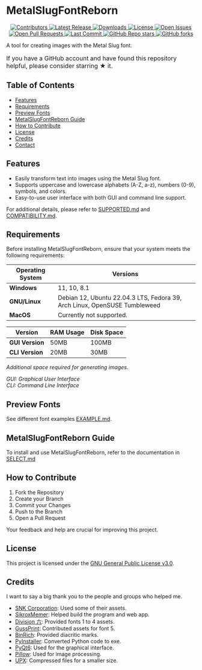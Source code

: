 # MetalSlugFontReborn

<p align="center">
  <a href="https://github.com/VermeilChan/MetalSlugFontReborn/graphs/contributors">
    <img alt="Contributors" src="https://img.shields.io/github/contributors/VermeilChan/MetalSlugFontReborn?color=green&style=flat-square" />
  </a>
  <a href="https://github.com/VermeilChan/MetalSlugFontReborn/releases">
    <img alt="Latest Release" src="https://img.shields.io/github/release/VermeilChan/MetalSlugFontReborn?color=blue&style=flat-square" />
  </a>
  <a href="https://github.com/VermeilChan/MetalSlugFontReborn/releases">
    <img alt="Downloads" src="https://img.shields.io/github/downloads/VermeilChan/MetalSlugFontReborn/total?color=orange&style=flat-square" />
  </a>
  <a href="https://github.com/VermeilChan/MetalSlugFontReborn/blob/Development/LICENSE">
    <img alt="License" src="https://img.shields.io/github/license/VermeilChan/MetalSlugFontReborn?color=purple&style=flat-square" />
  </a>
  <a href="https://github.com/VermeilChan/MetalSlugFontReborn/issues">
    <img alt="Open Issues" src="https://img.shields.io/github/issues/VermeilChan/MetalSlugFontReborn?color=red&style=flat-square" />
  </a>
  <a href="https://github.com/VermeilChan/MetalSlugFontReborn/pulls">
    <img alt="Open Pull Requests" src="https://img.shields.io/github/issues-pr/VermeilChan/MetalSlugFontReborn?color=yellow&style=flat-square" />
  </a>
  <a href="https://github.com/VermeilChan/MetalSlugFontReborn/commits/Development">
    <img alt="Last Commit" src="https://img.shields.io/github/last-commit/VermeilChan/MetalSlugFontReborn?color=darkcyan&style=flat-square" />
  </a>
  <a href="https://github.com/VermeilChan/MetalSlugFontReborn">
    <img alt="GitHub Repo stars" src="https://img.shields.io/github/stars/VermeilChan/MetalSlugFontReborn?color=yellowgreen&style=flat-square" />
  </a>
  <a href="https://github.com/VermeilChan/MetalSlugFontReborn">
    <img alt="GitHub forks" src="https://img.shields.io/github/forks/VermeilChan/MetalSlugFontReborn?color=lightcoral&style=flat-square" />
  </a>
</p>

A tool for creating images with the Metal Slug font.

<p style="font-size: medium">
If you have a GitHub account and have found this repository helpful, please consider starring ★ it.
</p>

## Table of Contents

- [Features](#features)
- [Requirements](#requirements)
- [Preview Fonts](#preview-fonts)
- [MetalSlugFontReborn Guide](#metalslugfontreborn-guide)
- [How to Contribute](#how-to-contribute)
- [License](#license)
- [Credits](#credits)
- [Contact](#contact)

## Features

- Easily transform text into images using the Metal Slug font.
- Supports uppercase and lowercase alphabets (A-Z, a-z), numbers (0-9), symbols, and colors.
- Easy-to-use user interface with both GUI and command line support.

For additional details, please refer to [SUPPORTED.md](Documentation/SUPPORTED.md) and [COMPATIBILITY.md](Documentation/COMPATIBILITY.md).

## Requirements

Before installing MetalSlugFontReborn, ensure that your system meets the following requirements:

| **Operating System**    | **Versions**                                                                 |
|-----------------------  |------------------------------------------------------------------------------|
| **Windows**             | 11, 10, 8.1                                                                  |
| **GNU/Linux**           | Debian 12, Ubuntu 22.04.3 LTS, Fedora 39, Arch Linux, OpenSUSE Tumbleweed    |
| **MacOS**               | Currently not supported.                                                     |


| **Version**             | **RAM Usage**        | **Disk Space**       |
|-----------------------  |----------------------|----------------------|
| **GUI Version**         | 50MB                 | 100MB                |
| **CLI Version**         | 20MB                 | 30MB                 |

_Additional space required for generating images._

_GUI: Graphical User Interface_<br>
_CLI: Command Line Interface_

## Preview Fonts

See different font examples [EXAMPLE.md](Documentation/EXAMPLE.md).

## MetalSlugFontReborn Guide

To install and use MetalSlugFontReborn, refer to the documentation in [SELECT.md](Documentation/SELECT.md)

## How to Contribute

1. Fork the Repository
2. Create your Branch
3. Commit your Changes
4. Push to the Branch
5. Open a Pull Request

Your feedback and help are crucial for improving this project.

## License

This project is licensed under the [GNU General Public License v3.0](LICENSE).

## Credits

I want to say a big thank you to the people and groups who helped me.

- [SNK Corporation](https://www.snk-corp.co.jp): Used some of their assets.
- [SikroxMemer](https://github.com/SikroxMemer): Helped build the program and web app.
- [Division 六](https://6th-divisions-den.com): Provided fonts 1 to 4 assets.
- [GussPrint](https://www.spriters-resource.com/submitter/Gussprint): Contributed assets for font 5.
- [BinRich](https://discord.com/users/477459550904254464): Provided diacritic marks.
- [PyInstaller](https://pyinstaller.org/en/stable): Converted Python code to exe.
- [PyQt6](https://www.riverbankcomputing.com): Used for the graphical interface.
- [Pillow](https://python-pillow.org): Used for image processing.
- [UPX](https://upx.github.io): Compressed files for a smaller size.
